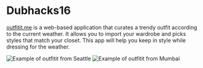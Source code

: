 # Dubhacks16
[outfitit.me](http://outfitit.me) is a web-based application that curates a trendy outfit according to the current weather. It allows you to import your wardrobe and picks styles that match your closet. This app will help you keep in style while dressing for the weather.

![Example of outfitit from Seattle](https://i.imgur.com/uZgtq8g.jpg)
![Example of outfitit from Mumbai](https://i.imgur.com/OHa4QjQ.png)
